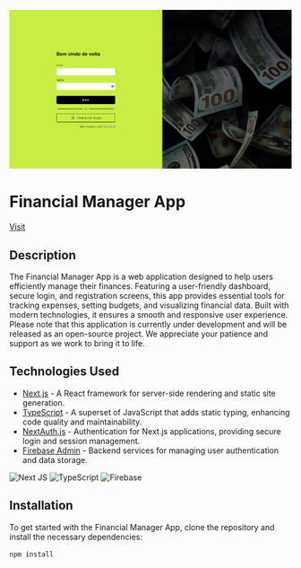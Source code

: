 ![App Image](/public/app.png)

# Financial Manager App

[Visit](https://finance-manager-mu-seven.vercel.app/)

## Description
The Financial Manager App is a web application designed to help users efficiently manage their finances. Featuring a user-friendly dashboard, secure login, and registration screens, this app provides essential tools for tracking expenses, setting budgets, and visualizing financial data. Built with modern technologies, it ensures a smooth and responsive user experience. Please note that this application is currently under development and will be released as an open-source project. We appreciate your patience and support as we work to bring it to life.

## Technologies Used
- [Next.js](https://nextjs.org/) - A React framework for server-side rendering and static site generation.
- [TypeScript](https://www.typescriptlang.org/) - A superset of JavaScript that adds static typing, enhancing code quality and maintainability.
- [NextAuth.js](https://next-auth.js.org/) - Authentication for Next.js applications, providing secure login and session management.
- [Firebase Admin](https://firebase.google.com/docs/admin/setup) - Backend services for managing user authentication and data storage.

![Next JS](https://img.shields.io/badge/Next-black?style=for-the-badge&logo=next.js&logoColor=white) ![TypeScript](https://img.shields.io/badge/typescript-%23007ACC.svg?style=for-the-badge&logo=typescript&logoColor=white) ![Firebase](https://img.shields.io/badge/firebase-a08021?style=for-the-badge&logo=firebase&logoColor=ffcd34)



## Installation
To get started with the Financial Manager App, clone the repository and install the necessary dependencies:

```bash
npm install
